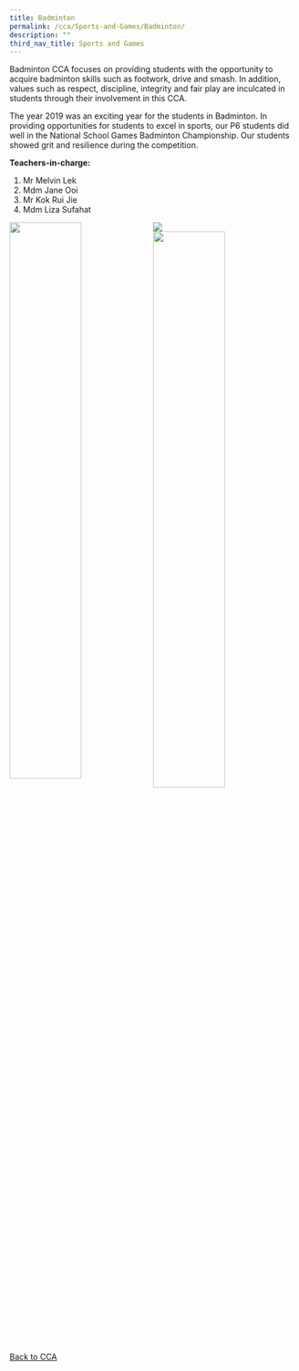 ```yaml
---
title: Badminton
permalink: /cca/Sports-and-Games/Badminton/
description: ""
third_nav_title: Sports and Games
---
```

Badminton CCA focuses on providing students with the opportunity to acquire badminton skills such as footwork, drive and smash. In addition, values such as respect, discipline, integrity and fair play are inculcated in students through their involvement in this CCA.

  

The year 2019 was an exciting year for the students in Badminton. In providing opportunities for students to excel in sports, our P6 students did well in the National School Games Badminton Championship. Our students showed grit and resilience during the competition.

  

**Teachers-in-charge:**

  

1.  Mr Melvin Lek
2.  Mdm Jane Ooi
3.  Mr Kok Rui Jie
4.  Mdm Liza Sufahat


![](/images/IMG_6106.jpeg)
<img src="/images/IMG_6072.jpeg" 
     style="width:50%;float:left"><img src="/images/IMG_6078.jpeg" 
     style="width:50%">
		 
[Back to CCA](/caps-experience/Social-Moral-Emotional/Co-Curricular-Activities-CCA/)